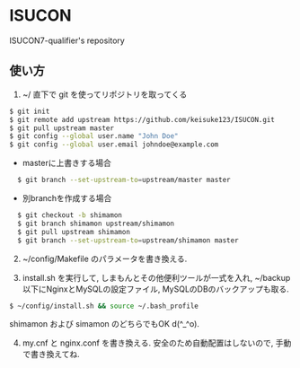 # ISUCON
ISUCON7-qualifier's repository

## 使い方
1. ~/ 直下で git を使ってリポジトリを取ってくる
```bash
$ git init
$ git remote add upstream https://github.com/keisuke123/ISUCON.git
$ git pull upstream master
$ git config --global user.name "John Doe"
$ git config --global user.email johndoe@example.com
```
  - masterに上書きする場合
```bash
  $ git branch --set-upstream-to=upstream/master master
```
- 別branchを作成する場合
```bash
  $ git checkout -b shimamon
  $ git branch shimamon upstream/shimamon
  $ git pull upstream shimamon
  $ git branch --set-upstream-to=upstream/shimamon master
```

2. ~/config/Makefile のパラメータを書き換える.

3. install.sh を実行して, しまもんとその他便利ツールが一式を入れ,
~/backup 以下にNginxとMySQLの設定ファイル, MySQLのDBのバックアップも取る.
```bash
$ ~/config/install.sh && source ~/.bash_profile
```
shimamon および simamon のどちらでもOK d(^_^o).

4. my.cnf と nginx.conf を書き換える.
安全のため自動配置はしないので, 手動で書き換えてね.

